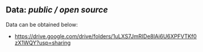 ## Data: *public / open source*
Data can be obtained below:
* https://drive.google.com/drive/folders/1uLXS7JmRIDe8lAi6U6XPFVTKf0zX1WQY?usp=sharing
